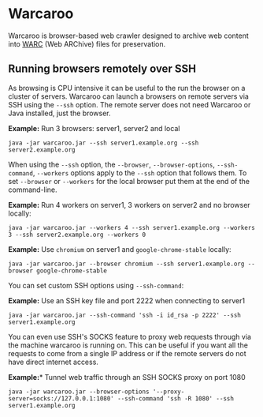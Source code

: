 Warcaroo
=======

Warcaroo is browser-based web crawler designed to archive web content into 
[WARC](https://en.wikipedia.org/wiki/WARC_(file_format)) (Web ARChive) files for preservation.

Running browsers remotely over SSH
----------------------------------

As browsing is CPU intensive it can be useful to the run the browser on a cluster of servers. Warcaroo can
launch a browsers on remote servers via SSH using the `--ssh` option. The remote server does not need 
Warcaroo or Java installed, just the browser.

**Example:** Run 3 browsers: server1, server2 and local

    java -jar warcaroo.jar --ssh server1.example.org --ssh server2.example.org

When using the `--ssh` option, the `--browser`, `--browser-options`, `--ssh-command`, `--workers`  options
apply to the `--ssh` option that follows them. To set `--browser` or `--workers` for the local browser put 
them at the end of the command-line.

**Example:** Run 4 workers on server1, 3 workers on server2 and no browser locally:

    java -jar warcaroo.jar --workers 4 --ssh server1.example.org --workers 3 --ssh server2.example.org --workers 0

**Example:** Use `chromium` on server1 and `google-chrome-stable` locally:

    java -jar warcaroo.jar --browser chromium --ssh server1.example.org --browser google-chrome-stable

You can set custom SSH options using `--ssh-command`:

**Example:** Use an SSH key file and port 2222 when connecting to server1

    java -jar warcaroo.jar --ssh-command 'ssh -i id_rsa -p 2222' --ssh server1.example.org

You can even use SSH's SOCKS feature to proxy web requests through via the machine warcaroo is running on.
This can be useful if you want all the requests to come from a single IP address or if the remote servers do not have
direct internet access.

**Example:*** Tunnel web traffic through an SSH SOCKS proxy on port 1080

    java -jar warcaroo.jar --browser-options '--proxy-server=socks://127.0.0.1:1080' --ssh-command 'ssh -R 1080' --ssh server1.example.org
